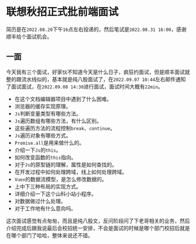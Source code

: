 # 联想秋招正式批前端面试
简历是在`2022.08.20`下午`16`点左右投递的，然后笔试是`2022.08.31 16:00`，感谢顺丰给个面试机会。

## 一面
今天我有三个面试，好家伙不知道今天是什么日子，疯狂约面试，但是顺丰面试就整的跟流水线似的，基本就是纯八股面试了，在`2022.09.07 10:44`左右邮件通知了面试面试，在`2022.09.08 14:30`进行面试，面试时间大概有`22min`。

* 在这个文档编辑器项目中遇到了什么困难。
* 浏览器的缓存实现原理。
* `Js`判断变量类型有哪些方法。
* `Js`遍历数组有哪些方法，有什么区别。
* 这些遍历方法的流程控制`break`、`continue`。
* `Js`遍历对象有哪些方式。
* `Promise.all`是用来做什么的。
* 介绍一下`Js`的`this`。
* 如何改变函数的`this`指向。
* 对于`Js`的原型链的理解，属性是如何查找的。
* 在开发过程中如何处理跨域，线上如何处理跨域。
* `Vuex`的数据流模型，是怎么修改数据的。
* 上中下三种布局的实现方式。
* 详细介绍一下这个山科小站小程序。
* 对数据做过什么处理。
* 对于工作地有什么意向吗。

这次面试感觉有点匆匆，而且是纯八股文，反问阶段问了下老哥相关的业务，然后介绍完成后跟我说最后会校招统一安排，不会是面试的时候是哪个部门校招后就是在哪个部门了哈哈，整体来说还不错。

